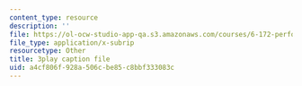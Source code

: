 ```yaml
---
content_type: resource
description: ''
file: https://ol-ocw-studio-app-qa.s3.amazonaws.com/courses/6-172-performance-engineering-of-software-systems-fall-2018/a4cf806f928a506cbe85c8bbf333083c_xDKnMXtZKq8.vtt
file_type: application/x-subrip
resourcetype: Other
title: 3play caption file
uid: a4cf806f-928a-506c-be85-c8bbf333083c
---
```

